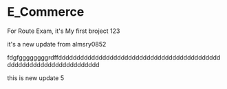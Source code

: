 # E_Commerce
For Route Exam, it's My first broject 123

it's a new update from almsry0852

fdgfggggggggrdffddddddddddddddddddddddddddddddddddddddddddddddddddddddddddddddddddddd


this is new update 5
